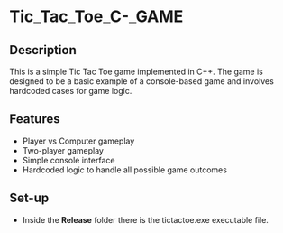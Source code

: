 # Tic_Tac_Toe_C-_GAME

## Description
This is a simple Tic Tac Toe game implemented in C++. The game is designed to be a basic example of a console-based game and involves hardcoded cases for game logic.

## Features
- Player vs Computer gameplay
- Two-player gameplay
- Simple console interface
- Hardcoded logic to handle all possible game outcomes


## Set-up
- Inside the **Release** folder there is the tictactoe.exe executable file.

